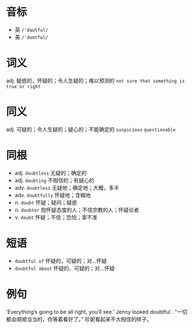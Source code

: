 # 音标

- 英 `/'dautful/`
- 美 `/'daʊtfəl/`

# 词义

adj. 疑惑的，怀疑的；令人生疑的；难以预测的
`not sure that something is true or right`

# 同义

adj. 可疑的；令人生疑的；疑心的；不能确定的
`suspicious` `questionable`

# 同根

- adj. `doubtless` 无疑的；确定的
- adj. `doubting` 不相信的；有疑心的
- adv. `doubtless` 无疑地；确定地；大概，多半
- adv. `doubtfully` 怀疑地；含糊地
- n. `doubt` 怀疑；疑问；疑惑
- n. `doubter` 抱怀疑态度的人；不信宗教的人；怀疑论者
- v. `doubt` 怀疑；不信；恐怕；拿不准

# 短语

- `doubtful of` 怀疑的，可疑的；对…怀疑
- `doubtful about` 怀疑的，可疑的；对…怀疑

# 例句

‘Everything’s going to be all right, you’ll see.’ Jenny looked doubtful .
“一切都会顺顺当当的，你等着看好了。” 珍妮看起来不大相信的样子。


